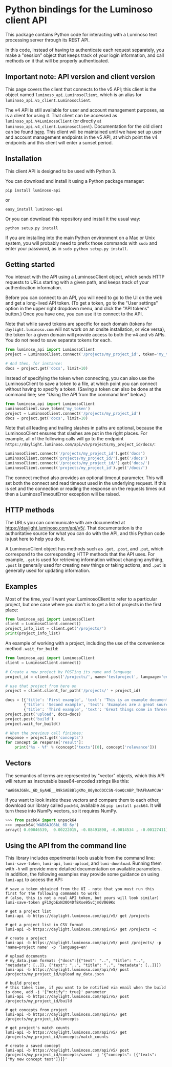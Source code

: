 Python bindings for the Luminoso client API
===========================================

This package contains Python code for interacting with a Luminoso text
processing server through its REST API.

In this code, instead of having to authenticate each request separately,
you make a "session" object that keeps track of your login information,
and call methods on it that will be properly authenticated.


Important note: API version and client version
----------------------------------------------

This page covers the client that connects to the v5 API; this client is the
object named `luminoso_api.LuminosoClient`, which is an alias for
`luminoso_api.v5_client.LuminosoClient`.

The v4 API is still available for user and account management purposes, as is a
client for using it. That client can be accessed as
`luminoso_api.V4LuminosoClient` (or directly at
`luminoso_api.v4_client.LuminosoClient`). Documentation for the old client can
be found
[here](https://github.com/LuminosoInsight/luminoso-api-client-python/blob/master/V4_README.md).
This client will be maintained until we have set up user and account management
endpoints in the v5 API, at which point the v4 endpoints and this client will
enter a sunset period.

Installation
------------
This client API is designed to be used with Python 3.

You can download and install it using a Python package manager:

    pip install luminoso-api

or

    easy_install luminoso-api

Or you can download this repository and install it the usual way:

    python setup.py install

If you are installing into the main Python environment on a Mac or Unix
system, you will probably need to prefix those commands with `sudo` and
enter your password, as in `sudo python setup.py install`.

Getting started
---------------
You interact with the API using a LuminosoClient object, which sends HTTP
requests to URLs starting with a given path, and keeps track of your
authentication information.

Before you can connect to an API, you will need to go to the UI on the web and
get a long-lived API token.  (To get a token, go to the "User settings" option
in the upper right dropdown menu, and click the "API tokens" button.)  Once you
have one, you can use it to connect to the API.

Note that while saved tokens are specific for each domain (tokens for
`daylight.luminoso.com` will not work on an onsite installation, or vice
versa), the token for a given domain will provide access to both the v4 and
v5 APIs.  You do not need to save separate tokens for each.

```python
from luminoso_api import LuminosoClient
project = LuminosoClient.connect('/projects/my_project_id', token='my_token')

# And then, for instance:
docs = project.get('docs', limit=10)
```

Instead of specifying the token when connecting, you can also use the
LuminosoClient to save a token to a file, at which point you can connect
without having to specify a token.  (Saving a token can also be done at the
command line; see "Using the API from the command line" below.)

```python
from luminoso_api import LuminosoClient
LuminosoClient.save_token('my_token')
project = LuminosoClient.connect('/projects/my_project_id')
docs = project.get('docs', limit=10)
```

Note that all leading and trailing slashes in paths are optional, because the
LuminosoClient ensures that slashes are put in the right places.  For example,
all of the following calls will go to the endpoint
`https://daylight.luminoso.com/api/v5/projects/my_project_id/docs/`:

```python
LuminosoClient.connect('/projects/my_project_id').get('docs')
LuminosoClient.connect('projects/my_project_id/').get('/docs')
LuminosoClient.connect('/projects/my_project_id/').get('docs/')
LuminosoClient.connect('projects/my_project_id').get('/docs/')
```

The connect method also provides an optional timeout parameter. This will set
both the connect and read timeout used in the underlying request. If this is set
and the connection or reading the response on the requests times out then a
LuminosoTimeoutError exception will be raised.

HTTP methods
------------

The URLs you can communicate with are documented at https://daylight.luminoso.com/api/v5/.
That documentation is the authoritative source for what you can do with the
API, and this Python code is just here to help you do it.

A LuminosoClient object has methods such as `.get`, `.post`, and `.put`,
which correspond to the corresponding HTTP methods that the API uses. For
example, `.get` is used for retrieving information without changing anything,
`.post` is generally used for creating new things or taking actions, and `.put`
is generally used for updating information.

Examples
--------

Most of the time, you'll want your LuminosoClient to refer to a particular
project, but one case where you don't is to get a list of projects in the first
place:

```python
from luminoso_api import LuminosoClient
client = LuminosoClient.connect()
project_info_list = client.get('/projects/')
print(project_info_list)
```

An example of working with a project, including the use of the convenience method `.wait_for_build`:

```python
from luminoso_api import LuminosoClient
client = LuminosoClient.connect()

# Create a new project by POSTing its name and language
project_id = client.post('/projects/', name='testproject', language='en')['project_id']

# use that project from here on
project = client.client_for_path('/projects/' + project_id)

docs = [{'title': 'First example', 'text': 'This is an example document.'},
        {'title': 'Second example', 'text': 'Examples are a great source of inspiration.'},
        {'title': 'Third example', 'text': 'Great things come in threes.'}]
project.post('upload', docs=docs)
project.post('build')
project.wait_for_build()

# When the previous call finishes:
response = project.get('concepts')
for concept in response['result']:
    print('%s - %f' % (concept['texts'][0], concept['relevance']))
```

Vectors
-------
The semantics of terms are represented by "vector" objects, which this API
will return as inscrutable base64-encoded strings like this:

    'WAB6AJG6kL_6D_6yAHE__R9kSAE8BlgKMo_80y8cCOCCSN-9oAQcABP_TMAFhAmMCUA'

If you want to look inside these vectors and compare them to each other,
download our library called `pack64`, available as `pip install pack64`. It
will turn these into NumPy vectors, so it requires NumPy.

```python
>>> from pack64 import unpack64
>>> unpack64('WAB6AJG6kL_6D_6y')
array([ 0.00046539,  0.00222015, -0.08491898, -0.0014534 , -0.00127411], dtype=float32)
```

Using the API from the command line
-----------------------------------

This library includes experimental tools usable from the command line:
`lumi-save-token`, `lumi-api`, `lumi-upload`, and `lumi-download`.  Running them
with `-h` will provide more detailed documentation on available parameters.  In
addition, the following examples may provide some guidance on using `lumi-api`
to access the API:

```
# save a token obtained from the UI - note that you must run this first for the following commands to work!
# (also, this is not a real API token, but yours will look similar)
lumi-save-token gF1XgbExN30O4DfBXse95vCjm6V069Ko

# get a project list
lumi-api -b https://daylight.luminoso.com/api/v5/ get /projects

# get a project list in CSV format
lumi-api -b https://daylight.luminoso.com/api/v5/ get /projects -c

# create a project
lumi-api -b https://daylight.luminoso.com/api/v5/ post /projects/ -p 'name=project name' -p 'language=en'

# upload documents
# my_data.json format: {"docs":[{"text": "..", "title": "..", "metadata": [..]}, {"text": "..", "title": "..", "metadata": [..]}]}
lumi-api -b https://daylight.luminoso.com/api/v5/ post /projects/my_project_id/upload my_data.json

# build project
# this takes time, if you want to be notified via email when the build is done, add -j '{"notify": true}' parameter
lumi-api -b https://daylight.luminoso.com/api/v5/ post /projects/my_project_id/build

# get concepts from project
lumi-api -b https://daylight.luminoso.com/api/v5/ get /projects/my_project_id/concepts

# get project's match counts
lumi-api -b https://daylight.luminoso.com/api/v5/ get /projects/my_project_id/concepts/match_counts

# create a saved concept
lumi-api -b https://daylight.luminoso.com/api/v5/ post /projects/my_project_id/concepts/saved -j '{"concepts": [{"texts": ["My new concept text"]}]}'
```
